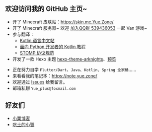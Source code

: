 欢迎访问我的 GitHub 主页~
------

- 开了 Minecraft 皮肤站：<https://skin.mc.Yue.Zone/>
- 开了 Minecraft 服务器\~ 欢迎 [加入QQ群 539436053](https://jq.qq.com/?_wv=1027&k=3Ec6yIbd) 一起 Van 游戏\~
- 参与翻译：
  + [Kotlin 语言中文站](https://www.kotlincn.net/)
  + [面向 Python 开发者的 Kotlin 教程](https://github.com/Yue-plus/kotlin-for-python-developers-cn)
  + [STOMP 协议规范](https://stomp-spec-cn.Yue.Zone/)
- 开发了一款 Hexo 主题 [hexo-theme-arknights](https://github.com/Yue-plus/hexo-theme-arknights)、[预览](http://ark.theme.yueplus.ink/)
<!-- - 汉化本子？<https://github.com/Yue-plus/S-I-C-P> -->

- 正在努力自学 `Flutter/Dart`、`Java`、`Kotlin`、`Spring 全家桶`……
- 来看看我的笔记本：<https://note.yue.zone/>
- 欢迎通过 [Issues](https://github.com/Yue-plus/Yue-plus/issues/new) 给我留言。
- 邮箱私聊 `Yue_plus@foxmail.com`

## 好友们

- [小栗博客](https://b.liy.ink/)
- [吃土的小智](https://ctdxz.com/)
